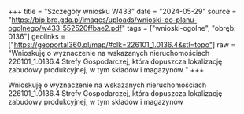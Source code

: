 +++
title = "Szczegóły wniosku W433"
date = "2024-05-29"
source = "https://bip.brg.gda.pl/images/uploads/wnioski-do-planu-ogolnego/w433_552520ffbae2.pdf"
tags = ["wnioski-ogolne", "obręb: 0136"]
geolinks = ["https://geoportal360.pl/map/#clk=226101_1.0136.4&stl=topo"]
raw = "Wnioskuję o wyznaczenie na wskazanych nieruchomościach 226101_1.0136.4 Strefy Gospodarczej, która dopuszcza lokalizację zabudowy produkcyjnej, w tym składów i magazynów "
+++

Wnioskuję o wyznaczenie na wskazanych nieruchomościach 226101_1.0136.4
Strefy Gospodarczej, która dopuszcza lokalizację zabudowy produkcyjnej, w tym składów i
magazynów



